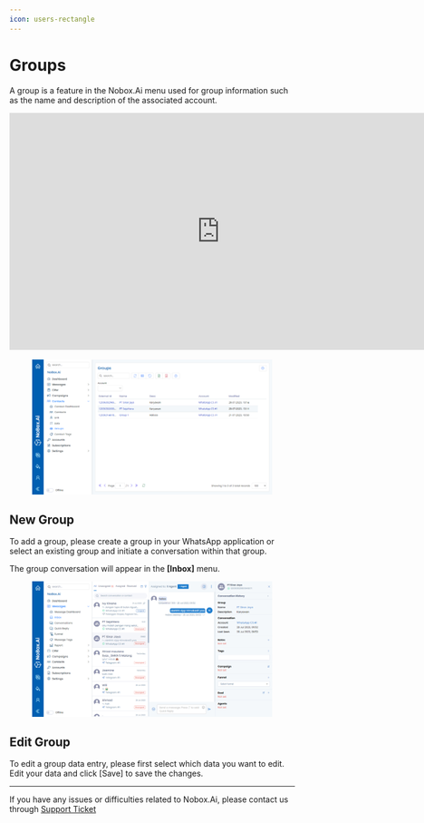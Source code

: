 ```yaml
---
icon: users-rectangle
---
```


# Groups

A group is a feature in the Nobox.Ai menu used for group information such as the name and description of the associated account.

<iframe width="742" height="418" src="https://www.youtube.com/embed/_X6yHUwetxw/" title="01. Instalasi NoBox Desktop" frameborder="0" allow="accelerometer; autoplay; clipboard-write; encrypted-media; gyroscope; picture-in-picture; web-share" referrerpolicy="strict-origin-when-cross-origin" allowfullscreen></iframe>

<figure><img src="../../.gitbook/assets/Group.png" alt=""><figcaption></figcaption></figure>

## New Group

To add a group, please create a group in your WhatsApp application or select an existing group and initiate a conversation within that group.

The group conversation will appear in the **\[Inbox]** menu.

<figure><img src="../../.gitbook/assets/Groups Inbox.png" alt=""><figcaption></figcaption></figure>

## **Edit Group**

To edit a group data entry, please first select which data you want to edit. Edit your data and click \[Save] to save the changes.

---

If you have any issues or difficulties related to Nobox.Ai, please contact us through [Support Ticket](https://crm.nobox.ai/clients/tickets)
